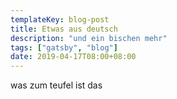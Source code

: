 ```yaml
---
templateKey: blog-post
title: Etwas aus deutsch
description: "und ein bischen mehr"
tags: ["gatsby", "blog"]
date: 2019-04-17T08:00+08:00
---
```


was zum teufel ist das